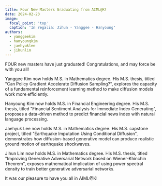 ```yaml
---
title: Four New Masters Graduating from AIML@K!
date: 2024-02-23
image:
  focal_point: 'top'
  caption: 'In regalia: Jihun - Yanggee - Hanyoung'
authors:
  - yanggeekim
  - hanyoungkim
  - jaehyuklee
  - jihunlim
---
```


FOUR new masters have just graduated! Congratulations, and may force be with you all!

<!--more-->

Yanggee Kim now holds M.S. in Mathematics degree. 
His M.S. thesis, titled "Can Policy Gradient Accelerate Diffusion Sampling?", explores the capacity of a fundamental reinforcement learning method to make diffusion models work more efficiently. 

Hanyoung Kim now holds M.S. in Financial Engineering degree.
His M.S. thesis, titled "Financial Sentiment Analysis for Immediate Index Generating", proposes a data-driven method to predict financial news index with natural language processing.

Jaehyuk Lee now holds M.S. in Mathematics degree.
His M.S. capstone project, titled "Earthquake Imputation Using Conditional Diffusion", demonstrates how diffusion-based generative model can produce realistic ground motion of earthquake shockwaves. 

Jihun Lim now holds M.S. in Mathematics degree.
His M.S. thesis, titled "Improving Generative Adversarial Network based on Wiener-Khinchin Theorem", exposes mathematical implication of using power spectral density to train better generative adversarial networks. 

It was our pleasure to have you all in AIML@K!
